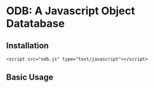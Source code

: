 # ODB: A Javascript Object Datatabase

## Installation

```
<script src="odb.js" type="text/javascript"></script>
```

## Basic Usage
```

```




